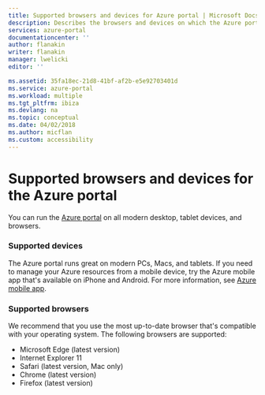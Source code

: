 ```yaml
---
title: Supported browsers and devices for Azure portal | Microsoft Docs
description: Describes the browsers and devices on which the Azure portal will work.
services: azure-portal
documentationcenter: ''
author: flanakin
writer: flanakin
manager: lwelicki
editor: ''

ms.assetid: 35fa18ec-21d8-41bf-af2b-e5e92703401d
ms.service: azure-portal
ms.workload: multiple
ms.tgt_pltfrm: ibiza
ms.devlang: na
ms.topic: conceptual
ms.date: 04/02/2018
ms.author: micflan
ms.custom: accessibility
---
```

# Supported browsers and devices for the Azure portal
You can run the [Azure portal](https://portal.azure.com) on all modern desktop, tablet devices, and browsers.

### Supported devices
The Azure portal runs great on modern PCs, Macs, and tablets. If you need to manage your Azure resources from a mobile device, try the Azure mobile app that's available on iPhone and Android. For more information, see [Azure mobile app](https://azure.microsoft.com/features/azure-portal/mobile-app/).

### Supported browsers
We recommend that you use the most up-to-date browser that's compatible with your operating system. The following browsers are supported:

* Microsoft Edge (latest version)
* Internet Explorer 11
* Safari (latest version, Mac only)
* Chrome (latest version)
* Firefox (latest version)

